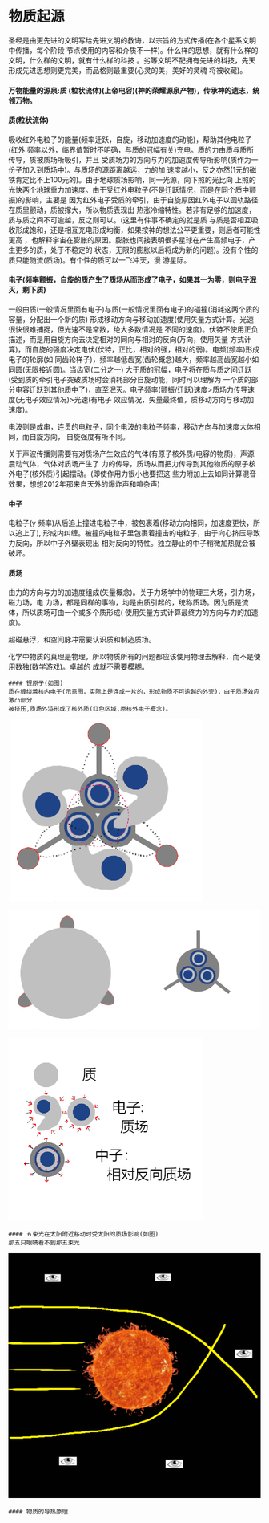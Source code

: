 # 物质起源

   圣经是由更先进的文明写给先进文明的教诲，以宗旨的方式传播(在各个星系文明中传播，每个阶段
节点使用的内容和介质不一样)。什么样的思想，就有什么样的文明，什么样的文明，就有什么样的科技
。劣等文明不配拥有先进的科技，先天形成先进思想则更完美，而品格则最重要(心灵的美，美好的灵魂
将被收藏)。

   #### 万物能量的源泉:质 (粒状流体)(上帝电容)(神的荣耀源泉产物)，传承神的遗志，统领万物。

   #### 质(粒状流体)
   吸收红外电粒子的能量(频率迁跃，自旋，移动加速度的动能)，帮助其他电粒子(红外
频率以外，临界值暂时不明确，与质的冠幅有关)充电。质的力由质与质所传导，质被质场所吸引，并且
受质场力的方向与力的加速度传导所影响(质作为一份子加入到质场中)。与质场的源距离越远，力的加
速度越小，反之亦然(1元的磁铁肯定比不上100元的)。由于地球质场影响，同一光源，向下照的光比向
上照的光快两个地球重力加速度。由于受红外电粒子(不是迁跃情况，而是在同个质中颤振)的影响，主要是
因为红外电子受质的牵引，由于自旋原因红外电子以圆轨路径在质里颤动，质被撑大，所以物质表现出
热涨冷缩特性。若非有足够的加速度，质与质之间不可逾越，反之则可以。(这里有件事不确定的就是质
与质是否相互吸收形成饱和，还是相互充电形成均衡，如果按神的想法公平更重要，则后者可能性更高
，也解释宇宙在膨胀的原因。膨胀也间接表明很多星球在产生高频电子，产生更多的质，处于不稳定的
状态，无限的膨胀以后将成为新的问题)。没有个性的质只能随流(质场)。有个性的质可以一飞冲天，漫
游星际。

   #### 电子(频率颤振，自旋的质产生了质场从而形成了电子，如果其一为零，则电子泯灭，剩下质)
   一般由质(一般情况里面有电子)与质(一般情况里面有电子)的碰撞(消耗这两个质的容量，分配出一个新的质)
形成移动方向与移动加速度(使用矢量方式计算。光速很快很难捕捉，但光速不是常数，绝大多数情况是
不同的速度)。伏特不使用正负描述，而是用自旋方向去决定相对的同向与相对的反向(万向，使用矢量
方式计算)，而自旋的强度决定电伏(伏特，正比，相对的强，相对的弱)。电频(频率)形成电子的轮廓(如
同齿轮样子)，频率越低齿宽(齿轮概念)越大，频率越高齿宽越小如同圆(无限接近圆)。当齿宽(二分之一)
大于质的冠幅，电子将在质与质之间迁跃(受到质的牵引电子突破质场时会消耗部分自旋动能，同时可以理解为
一个质的部分电容迁跃到其他质中了)，直至泯灭。电子频率(颤振/迁跃)速度>质场力传导速度(无电子效应情况)>光速(有电子
效应情况，矢量最终值，质移动方向与移动加速度)。

   电波则是成串，连贯的电粒子，同个电波的电粒子频率，移动方向与加速度大体相同，而自旋方向，
自旋强度有所不同。

   关于声波传播则需要有对质场产生效应的气体(有原子核外质/电容的物质)，声源震动气体，气体对质场产生了
力的传导，质场从而把力传导到其他物质的原子核外电子(核外质)引起摆动。(即使作用力很小也要把这
些力附加上去如同计算混音效果，想想2012年那来自天外的爆炸声和喧杂声)

   #### 中子
   电粒子(y 频率)从后追上撞进电粒子中，被包裹着(移动方向相同，加速度更快，所以追上了),
形成内纠缠。被撞的电粒子里包裹着撞击的电粒子，由于向心挤压导致力反向，所以中子外壁表现出
相对反向的特性。独立静止的中子稍微加热就会被破坏。

   #### 质场
   由力的方向与力的加速度组成(矢量概念)。关于力场学中的物理三大场，引力场，磁力场，电
力场，都是同样的事物，均是由质引起的，统称质场。因为质是流体，所以质场可由一个或多个质形成(
使用矢量方式计算最终力的方向与力的加速度)。

   超磁悬浮，和空间脉冲需要认识质和制造质场。

   化学中物质的真理是物理，所以物质所有的问题都应该使用物理去解释，而不是使用数独(数学游戏)。卓越的
   成就不需要模糊。

    #### 锂原子(如图)
    质在缠绕着核内电子(示意图，实际上是连成一片的，形成物质不可逾越的外壳)，由于质场效应激凸部分
    被挤压,质场外溢形成了核外质(红色区域,原核外电子概念)。

![Image text](https://github.com/suzhengquan/material_origin_cn/blob/main/Lithium.png?raw=true)

![Image text](https://github.com/suzhengquan/material_origin_cn/blob/main/Lithium_.png?raw=true)

![Image text](https://github.com/suzhengquan/material_origin_cn/blob/main/MassAndMassField.png?raw=true)

    #### 五束光在太阳附近移动时受太阳的质场影响(如图)
    那五只眼睛看不到那五束光

![Image text](https://github.com/suzhengquan/material_origin_cn/blob/main/sun.png?raw=true)

    #### 物质的导热原理

